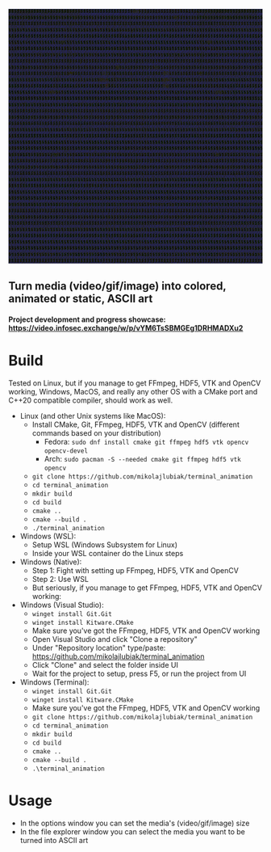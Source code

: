 ![Animation showcase](docs/showcase.gif "Animation showcase")

## Turn media (video/gif/image) into colored, animated or static, ASCII art
#### Project development and progress showcase: https://video.infosec.exchange/w/p/vYM6TsSBMGEg1DRHMADXu2

# Build
Tested on Linux, but if you manage to get FFmpeg, HDF5, VTK and OpenCV working, Windows, MacOS, and really any other OS with a CMake port and C++20 compatible compiler, should work as well.

* Linux (and other Unix systems like MacOS):
    * Install CMake, Git, FFmpeg, HDF5, VTK and OpenCV (different commands based on your distribution)
        * Fedora: `sudo dnf install cmake git ffmpeg hdf5 vtk opencv opencv-devel`
        * Arch: `sudo pacman -S --needed cmake git ffmpeg hdf5 vtk opencv`
    * `git clone https://github.com/mikolajlubiak/terminal_animation`
    * `cd terminal_animation`
    * `mkdir build`
    * `cd build`
    * `cmake ..`
    * `cmake --build .`
    * `./terminal_animation`
* Windows (WSL):
    * Setup WSL (Windows Subsystem for Linux)
    * Inside your WSL container do the Linux steps
* Windows (Native):
    * Step 1: Fight with setting up FFmpeg, HDF5, VTK and OpenCV
    * Step 2: Use WSL
    * But seriously, if you manage to get FFmpeg, HDF5, VTK and OpenCV working:
* Windows (Visual Studio):
    * `winget install Git.Git`
    * `winget install Kitware.CMake`
    * Make sure you've got the FFmpeg, HDF5, VTK and OpenCV working
    * Open Visual Studio and click "Clone a repository"
    * Under "Repository location" type/paste: https://github.com/mikolajlubiak/terminal_animation
    * Click "Clone" and select the folder inside UI
    * Wait for the project to setup, press F5, or run the project from UI
* Windows (Terminal):
    * `winget install Git.Git`
    * `winget install Kitware.CMake`
    * Make sure you've got the FFmpeg, HDF5, VTK and OpenCV working
    * `git clone https://github.com/mikolajlubiak/terminal_animation`
    * `cd terminal_animation`
    * `mkdir build`
    * `cd build`
    * `cmake ..`
    * `cmake --build .`
    * `.\terminal_animation`

# Usage
* In the options window you can set the media's (video/gif/image) size
* In the file explorer window you can select the media you want to be turned into ASCII art
